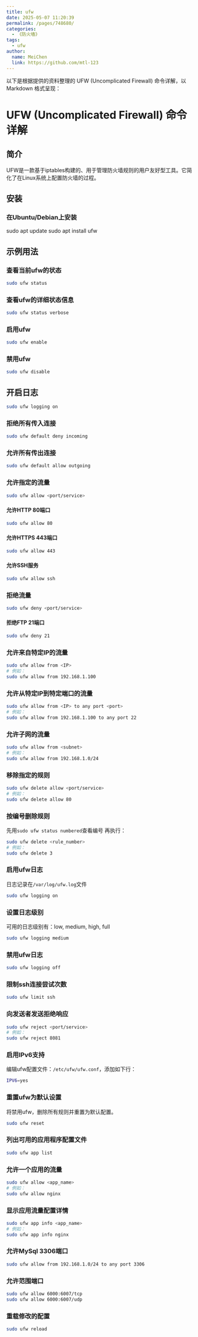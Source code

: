 ```yaml
---
title: ufw
date: 2025-05-07 11:20:39
permalink: /pages/748680/
categories:
  - 《防火墙》
tags:
  - ufw
author:
  name: MeiChen
  link: https://github.com/mtl-123
---
```


以下是根据提供的资料整理的 UFW (Uncomplicated Firewall) 命令详解，以 Markdown 格式呈现：

# UFW (Uncomplicated Firewall) 命令详解

## 简介

UFW是一款基于iptables构建的、用于管理防火墙规则的用户友好型工具。它简化了在Linux系统上配置防火墙的过程。

## 安装

### 在Ubuntu/Debian上安装

<code-group>
  <code-block title="apt" active>
    sudo apt update
    sudo apt install ufw
  </code-block>
</code-group>

## 示例用法

### 查看当前ufw的状态

```bash
sudo ufw status
```

### 查看ufw的详细状态信息

```bash
sudo ufw status verbose
```

### 启用ufw

```bash
sudo ufw enable
```

### 禁用ufw

```bash
sudo ufw disable
```

## 开启日志

```bash
sudo ufw logging on

```

### 拒绝所有传入连接

```bash
sudo ufw default deny incoming
```

### 允许所有传出连接

```bash
sudo ufw default allow outgoing
```

### 允许指定的流量

```bash
sudo ufw allow <port/service>
```

#### 允许HTTP 80端口

```bash
sudo ufw allow 80
```

#### 允许HTTPS 443端口

```bash
sudo ufw allow 443
```

#### 允许SSH服务

```bash
sudo ufw allow ssh
```

### 拒绝流量

```bash
sudo ufw deny <port/service>
```

#### 拒绝FTP 21端口

```bash
sudo ufw deny 21
```

### 允许来自特定IP的流量

```bash
sudo ufw allow from <IP>
# 例如：
sudo ufw allow from 192.168.1.100
```

### 允许从特定IP到特定端口的流量

```bash
sudo ufw allow from <IP> to any port <port>
# 例如：
sudo ufw allow from 192.168.1.100 to any port 22
```

### 允许子网的流量

```bash
sudo ufw allow from <subnet>
# 例如：
sudo ufw allow from 192.168.1.0/24
```

### 移除指定的规则

```bash
sudo ufw delete allow <port/service>
# 例如：
sudo ufw delete allow 80
```

### 按编号删除规则

先用`sudo ufw status numbered`查看编号
再执行：

```bash
sudo ufw delete <rule_number>
# 例如：
sudo ufw delete 3
```

### 启用ufw日志

日志记录在`/var/log/ufw.log`文件

```bash
sudo ufw logging on
```

### 设置日志级别

可用的日志级别有：low, medium, high, full

```bash
sudo ufw logging medium
```

### 禁用ufw日志

```bash
sudo ufw logging off
```

### 限制ssh连接尝试次数

```bash
sudo ufw limit ssh
```

### 向发送者发送拒绝响应

```bash
sudo ufw reject <port/service>
# 例如：
sudo ufw reject 8081
```

### 启用IPv6支持

编辑ufw配置文件：`/etc/ufw/ufw.conf`，添加如下行：

```bash
IPV6=yes
```

### 重置ufw为默认设置

将禁用ufw，删除所有规则并重置为默认配置。

```bash
sudo ufw reset
```

### 列出可用的应用程序配置文件

```bash
sudo ufw app list
```

### 允许一个应用的流量

```bash
sudo ufw allow <app_name>
# 例如：
sudo ufw allow nginx
```

### 显示应用流量配置详情

```bash
sudo ufw app info <app_name>
# 例如：
sudo ufw app info nginx
```

### 允许MySql 3306端口

```bash
sudo ufw allow from 192.168.1.0/24 to any port 3306
```

### 允许范围端口

```bash
sudo ufw allow 6000:6007/tcp
sudo ufw allow 6000:6007/udp
```

### 重载修改的配置

```bash
sudo ufw reload
```
